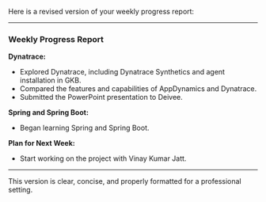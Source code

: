 Here is a revised version of your weekly progress report:

---

### Weekly Progress Report

**Dynatrace:**
- Explored Dynatrace, including Dynatrace Synthetics and agent installation in GKB.
- Compared the features and capabilities of AppDynamics and Dynatrace.
- Submitted the PowerPoint presentation to Deivee.

**Spring and Spring Boot:**
- Began learning Spring and Spring Boot.

**Plan for Next Week:**
- Start working on the project with Vinay Kumar Jatt.

---

This version is clear, concise, and properly formatted for a professional setting.

